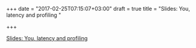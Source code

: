 +++
date = "2017-02-25T07:15:07+03:00"
draft = true
title = "Slides: You, latency and profiling "

+++

<p><a href="https://speakerdeck.com/filosottile/you-latency-and-profiling-at-gophercon-india-2017">Slides: You, latency and profiling </a></p>
